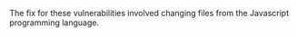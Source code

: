 The fix for these vulnerabilities involved changing files from the Javascript programming language.
